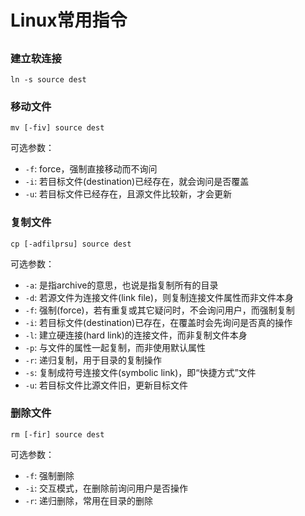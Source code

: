 # Linux常用指令

##

### 建立软连接

```
ln -s source dest
```

### 移动文件

```
mv [-fiv] source dest
```

可选参数：

- `-f`: force，强制直接移动而不询问
- `-i`: 若目标文件(destination)已经存在，就会询问是否覆盖
- `-u`: 若目标文件已经存在，且源文件比较新，才会更新

### 复制文件

```
cp [-adfilprsu] source dest
```
可选参数：

- `-a`: 是指archive的意思，也说是指复制所有的目录
- `-d`: 若源文件为连接文件(link file)，则复制连接文件属性而非文件本身
- `-f`: 强制(force)，若有重复或其它疑问时，不会询问用户，而强制复制
- `-i`: 若目标文件(destination)已存在，在覆盖时会先询问是否真的操作
- `-l`: 建立硬连接(hard link)的连接文件，而非复制文件本身
- `-p`: 与文件的属性一起复制，而非使用默认属性
- `-r`: 递归复制，用于目录的复制操作
- `-s`: 复制成符号连接文件(symbolic link)，即“快捷方式”文件
- `-u`: 若目标文件比源文件旧，更新目标文件

### 删除文件

```
rm [-fir] source dest
```

可选参数：

- `-f`: 强制删除
- `-i`: 交互模式，在删除前询问用户是否操作
- `-r`: 递归删除，常用在目录的删除
